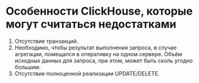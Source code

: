 Особенности ClickHouse, которые могут считаться недостатками
============================================================

1.  Отсутствие транзакций.
2.  Необходимо, чтобы результат выполнения запроса, в случае агрегации, помещался в оперативку на одном сервере. Объём исходных данных для запроса, при этом, может быть сколь угодно большим.
3.  Отсутствие полноценной реализации UPDATE/DELETE.

